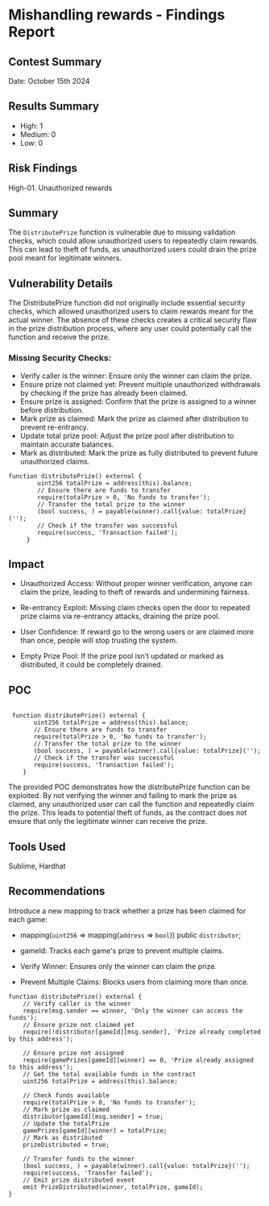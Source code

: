# Mishandling rewards - Findings Report

## Contest Summary
Date: October 15th 2024

## Results Summary
- High: 1
- Medium: 0
- Low: 0

## Risk Findings
High-01. Unauthorized rewards

## Summary
The `DistributePrize` function is vulnerable due to missing validation checks, which could allow unauthorized users to repeatedly claim rewards. This can lead to theft of funds, as unauthorized users could drain the prize pool meant for legitimate winners.

## Vulnerability Details
The DistributePrize function did not originally include essential security checks, which allowed unauthorized users to claim rewards meant for the actual winner. The absence of these checks creates a critical security flaw in the prize distribution process, where any user could potentially call the function and receive the prize. 

### Missing Security Checks:
- Verify caller is the winner: Ensure only the winner can claim the prize.
- Ensure prize not claimed yet: Prevent multiple unauthorized withdrawals by checking if the prize has already been claimed.
- Ensure prize is assigned: Confirm that the prize is assigned to a winner before distribution.
- Mark prize as claimed: Mark the prize as claimed after distribution to prevent re-entrancy.
- Update total prize pool: Adjust the prize pool after distribution to maintain accurate balances.
- Mark as distributed: Mark the prize as fully distributed to prevent future unauthorized claims.

``` solidity
function distributePrize() external {
        uint256 totalPrize = address(this).balance;
        // Ensure there are funds to transfer
        require(totalPrize > 0, 'No funds to transfer');
        // Transfer the total prize to the winner
        (bool success, ) = payable(winner).call{value: totalPrize}('');
        // Check if the transfer was successful
        require(success, 'Transaction failed');
     } 
```

## Impact
- Unauthorized Access:
Without proper winner verification, anyone can claim the prize, leading to theft of rewards and undermining fairness.

- Re-entrancy Exploit:
Missing claim checks open the door to repeated prize claims via re-entrancy attacks, draining the prize pool.

- User Confidence:
If reward go to the wrong users or are claimed more than once, people will stop trusting the system.

- Empty Prize Pool:
If the prize pool isn’t updated or marked as distributed, it could be completely drained.

 ## POC
 ```solidity

  function distributePrize() external {
        uint256 totalPrize = address(this).balance;
        // Ensure there are funds to transfer
        require(totalPrize > 0, 'No funds to transfer');
        // Transfer the total prize to the winner
        (bool success, ) = payable(winner).call{value: totalPrize}('');
        // Check if the transfer was successful
        require(success, 'Transaction failed');
     } 
 ```
 The provided POC demonstrates how the distributePrize function can be exploited. By not verifying the winner and failing to mark the prize as claimed, any unauthorized user can call the function and repeatedly claim the prize. This leads to potential theft of funds, as the contract does not ensure that only the legitimate winner can receive the prize.

 ## Tools Used
 Sublime, Hardhat

## Recommendations
Introduce a new mapping to track whether a prize has been claimed for each game: 
- mapping(`uint256` => mapping(`address` => `bool`)) public `distributor`;

- gameId: Tracks each game's prize to prevent multiple claims.
- Verify Winner: Ensures only the winner can claim the prize.
- Prevent Multiple Claims: Blocks users from claiming more than once.

```solidity
function distributePrize() external {
    // Verify caller is the winner
    require(msg.sender == winner, 'Only the winner can access the funds');
    // Ensure prize not claimed yet
    require(!distributor[gameId][msg.sender], 'Prize already completed by this address');    

    // Ensure prize not assigned
    require(gamePrizes[gameId][winner] == 0, 'Prize already assigned to this address');
    // Get the total available funds in the contract
    uint256 totalPrize = address(this).balance;

    // Check funds available
    require(totalPrize > 0, 'No funds to transfer');
    // Mark prize as claimed
    distributor[gameId][msg.sender] = true; 
    // Update the totalPrize
    gamePrizes[gameId][winner] = totalPrize; 
    // Mark as distributed
    prizeDistributed = true; 

    // Transfer funds to the winner
    (bool success, ) = payable(winner).call{value: totalPrize}('');
    require(success, 'Transfer failed');
    // Emit prize distributed event
    emit PrizeDistributed(winner, totalPrize, gameId);
}
```
